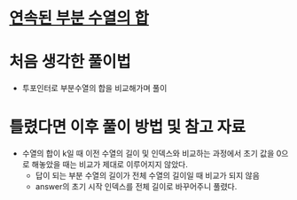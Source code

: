 # [연속된 부분 수열의 합](https://school.programmers.co.kr/learn/courses/30/lessons/178870)

# 처음 생각한 풀이법

- 투포인터로 부분수열의 합을 비교해가며 풀이

# 틀렸다면 이후 풀이 방법 및 참고 자료

- 수열의 합이 k일 때 이전 수열의 길이 및 인덱스와 비교하는 과정에서 초기 값을 0으로 해놓았을 때는 비교가 제대로 이루어지지 않았다.
    - 답이 되는 부분 수열의 길이가 전체 수열의 길이일 때 비교가 되지 않음
    - answer의 초기 시작 인덱스를 전체 길이로 바꾸어주니 풀렸다.